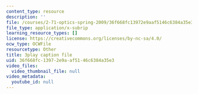 ```yaml
---
content_type: resource
description: ''
file: /courses/2-71-optics-spring-2009/36f668fc13972e9aaf5146c6384a35e3_roATER6-1yI.srt
file_type: application/x-subrip
learning_resource_types: []
license: https://creativecommons.org/licenses/by-nc-sa/4.0/
ocw_type: OCWFile
resourcetype: Other
title: 3play caption file
uid: 36f668fc-1397-2e9a-af51-46c6384a35e3
video_files:
  video_thumbnail_file: null
video_metadata:
  youtube_id: null
---
```


